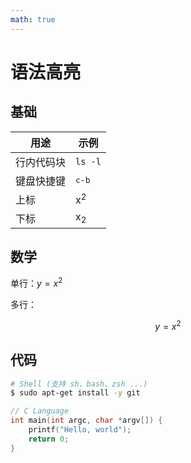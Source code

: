 ```yaml
---
math: true
---
```

# 语法高亮

## 基础

| 用途       | 示例           |
| ---------- | -------------- |
| 行内代码块 | `ls -l`        |
| 键盘快捷键 | <kbd>c-b</kbd> |
| 上标       | x<sup>2</sup>  |
| 下标       | x<sub>2</sub>  |

## 数学

单行：$y = x^2$

多行：

$$
y = x^2
$$

## 代码

```sh
# Shell (支持 sh、bash、zsh ...)
$ sudo apt-get install -y git
```

```c
// C Language
int main(int argc, char *argv[]) {
    printf("Hello, world");
    return 0;
}
```

